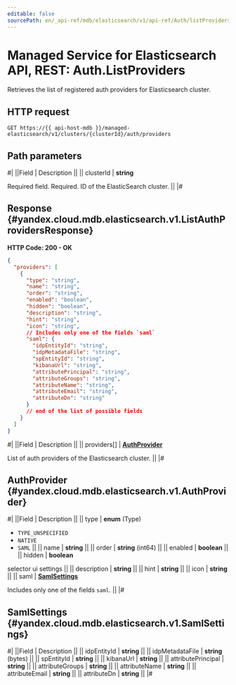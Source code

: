 ```yaml
---
editable: false
sourcePath: en/_api-ref/mdb/elasticsearch/v1/api-ref/Auth/listProviders.md
---
```


# Managed Service for Elasticsearch API, REST: Auth.ListProviders

Retrieves the list of registered auth providers for Elasticsearch cluster.

## HTTP request

```
GET https://{{ api-host-mdb }}/managed-elasticsearch/v1/clusters/{clusterId}/auth/providers
```

## Path parameters

#|
||Field | Description ||
|| clusterId | **string**

Required field. Required. ID of the ElasticSearch cluster. ||
|#

## Response {#yandex.cloud.mdb.elasticsearch.v1.ListAuthProvidersResponse}

**HTTP Code: 200 - OK**

```json
{
  "providers": [
    {
      "type": "string",
      "name": "string",
      "order": "string",
      "enabled": "boolean",
      "hidden": "boolean",
      "description": "string",
      "hint": "string",
      "icon": "string",
      // Includes only one of the fields `saml`
      "saml": {
        "idpEntityId": "string",
        "idpMetadataFile": "string",
        "spEntityId": "string",
        "kibanaUrl": "string",
        "attributePrincipal": "string",
        "attributeGroups": "string",
        "attributeName": "string",
        "attributeEmail": "string",
        "attributeDn": "string"
      }
      // end of the list of possible fields
    }
  ]
}
```

#|
||Field | Description ||
|| providers[] | **[AuthProvider](#yandex.cloud.mdb.elasticsearch.v1.AuthProvider)**

List of auth providers of the Elasticsearch cluster. ||
|#

## AuthProvider {#yandex.cloud.mdb.elasticsearch.v1.AuthProvider}

#|
||Field | Description ||
|| type | **enum** (Type)

- `TYPE_UNSPECIFIED`
- `NATIVE`
- `SAML` ||
|| name | **string** ||
|| order | **string** (int64) ||
|| enabled | **boolean** ||
|| hidden | **boolean**

selector ui settings ||
|| description | **string** ||
|| hint | **string** ||
|| icon | **string** ||
|| saml | **[SamlSettings](#yandex.cloud.mdb.elasticsearch.v1.SamlSettings)**

Includes only one of the fields `saml`. ||
|#

## SamlSettings {#yandex.cloud.mdb.elasticsearch.v1.SamlSettings}

#|
||Field | Description ||
|| idpEntityId | **string** ||
|| idpMetadataFile | **string** (bytes) ||
|| spEntityId | **string** ||
|| kibanaUrl | **string** ||
|| attributePrincipal | **string** ||
|| attributeGroups | **string** ||
|| attributeName | **string** ||
|| attributeEmail | **string** ||
|| attributeDn | **string** ||
|#